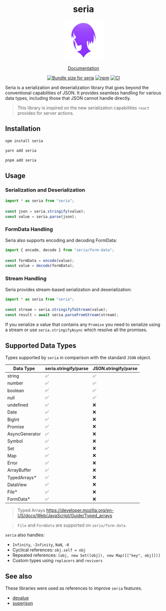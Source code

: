 <h1 align="center">seria</h1>

<div align="center">
  <img src="https://raw.githubusercontent.com/Neo-Ciber94/seria/main/website/static/img/logo.png" alt="seria logo" width="128" height="128">
<p align="center">
  <a href="https://neo-ciber94.github.io/seria/">Documentation</a>
</p>
</div>

<p align="center">
  <a href="https://pkg-size.dev/seria"><img src="https://pkg-size.dev/badge/bundle/10736" title="Bundle size for seria"></a>
  <a href="https://github.com/Neo-Ciber94/seria/actions/workflows/ci.yml"><img src="https://github.com/Neo-Ciber94/seria/actions/workflows/ci.yml/badge.svg" alt="npm"></a>
  <a href="https://www.npmjs.com/package/seria"><img src="https://badge.fury.io/js/seria.svg" alt="CI"></a>
</p>

Seria is a serialization and deserialization library that goes beyond the conventional capabilities of JSON. It provides seamless handling for various data types, including those that JSON cannot handle directly.

> This library is inspired on the new serialization capabilities `react` provides for server actions.

## Installation

```bash
npm install seria
```

```bash
yarn add seria
```

```bash
pnpm add seria
```

## Usage

### Serialization and Deserialization

```ts
import * as seria from "seria";

const json = seria.stringify(value);
const value = seria.parse(json);
```

### FormData Handling

Seria also supports encoding and decoding FormData:

```ts
import { encode, decode } from "seria/form-data";

const formData = encode(value);
const value = decode(formData);
```

### Stream Handling

Seria provides stream-based serialization and deserialization:

```ts
import * as seria from "seria";

const stream = seria.stringifyToStream(value);
const result = await seria.parseFromStream(stream);
```

If you serialize a value that contains any `Promise` you need to serialize using a stream or use `seria.stringifyAsync` which resolve all the promises.

## Supported Data Types

Types supported by `seria` in comparison with the standard `JSON` object.

| Data Type      | seria.stringify/parse | JSON.stringify/parse |
| -------------- | --------------------- | -------------------- |
| string         | ✅                    | ✅                   |
| number         | ✅                    | ✅                   |
| boolean        | ✅                    | ✅                   |
| null           | ✅                    | ✅                   |
| undefined      | ✅                    | ❌                   |
| Date           | ✅                    | ❌                   |
| BigInt         | ✅                    | ❌                   |
| Promise        | ✅                    | ❌                   |
| AsyncGenerator | ✅                    | ❌                   |
| Symbol         | ✅                    | ❌                   |
| Set            | ✅                    | ❌                   |
| Map            | ✅                    | ❌                   |
| Error          | ✅                    | ❌                   |
| ArrayBuffer    | ✅                    | ❌                   |
| TypedArrays\*  | ✅                    | ❌                   |
| DataView       | ✅                    | ❌                   |
| File\*         | ✅                    | ❌                   |
| FormData\*     | ✅                    | ❌                   |

> Typed Arrays https://developer.mozilla.org/en-US/docs/Web/JavaScript/Guide/Typed_arrays

> `File` and `FormData` are supported on `seria/form-data`.

`seria` also handles:

- `Infinity`, `-Infinity`, `NaN`, `-0`
- Cyclical references: `obj.self = obj`
- Repeated references: `[obj, new Set([obj]), new Map([["key", obj]])]`
- Custom types using `replacers` and `revivers`

## See also

These libraries were used as references to improve `seria` features.

- [devalue](https://www.npmjs.com/package/devalue)
- [superjson](https://www.npmjs.com/package/seroval)

